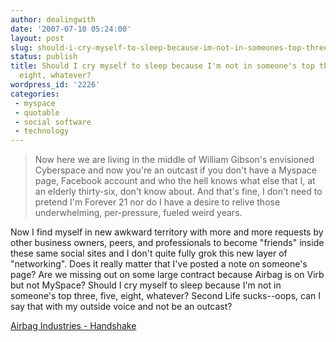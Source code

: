 ```yaml
---
author: dealingwith
date: '2007-07-10 05:24:00'
layout: post
slug: should-i-cry-myself-to-sleep-because-im-not-in-someones-top-three-five-eight-whatever
status: publish
title: Should I cry myself to sleep because I'm not in someone's top three, five,
  eight, whatever?
wordpress_id: '2226'
categories:
 - myspace
 - quotable
 - social software
 - technology
---
```


> Now here we are living in the middle of William Gibson's envisioned
Cyberspace and now you're an outcast if you don't have a Myspace page,
Facebook account and who the hell knows what else that I, at an elderly
thirty-six, don't know about. And that's fine, I don't need to pretend I'm
Forever 21 nor do I have a desire to relive those underwhelming, per-pressure,
fueled weird years.

Now I find myself in new awkward territory with more and more requests by
other business owners, peers, and professionals to become "friends" inside
these same social sites and I don't quite fully grok this new layer of
"networking". Does it really matter that I've posted a note on someone's page?
Are we missing out on some large contract because Airbag is on Virb but not
MySpace? Should I cry myself to sleep because I'm not in someone's top three,
five, eight, whatever? Second Life sucks--oops, can I say that with my outside
voice and not be an outcast?

[Airbag Industries - Handshake][1]

   [1]: http://www.airbagindustries.com/archives/airbag/handshake.php

